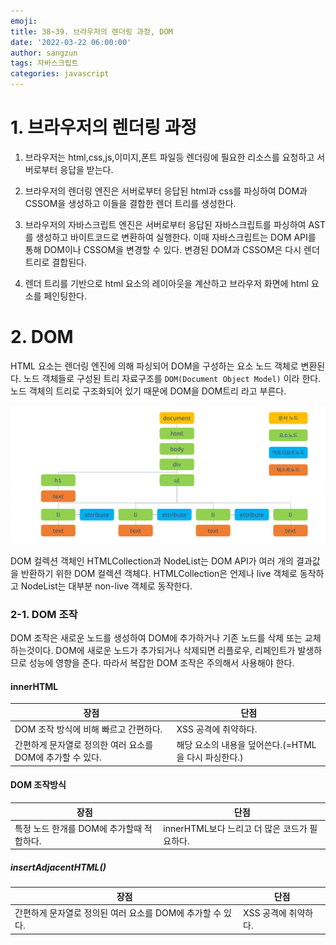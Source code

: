 ```yaml
---
emoji:
title: 38~39. 브라우저의 렌더링 과정, DOM
date: '2022-03-22 06:00:00'
author: sangzun
tags: 자바스크립트
categories: javascript
---
```


# 1. 브라우저의 렌더링 과정

1. 브라우저는 html,css,js,이미지,폰트 파일등 렌더링에 필요한 리소스를 요청하고 서버로부터 응답을 받는다.

2. 브라우저의 렌더링 엔진은 서버로부터 응답된 html과 css를 파싱하여 DOM과 CSSOM을 생성하고 이들을 결합한 렌더 트리를 생성한다.

3. 브라우저의 자바스크립트 엔진은 서버로부터 응답된 자바스크립트를 파싱하여 AST를 생성하고 바이트코드로 변환하여 실행한다. 이때 자바스크립트는 DOM API를 통해 DOM이나 CSSOM을 변경할 수 있다. 변경된 DOM과 CSSOM은 다시 렌더 트리로 결합된다.

4. 렌더 트리를 기반으로 html 요소의 레이아웃을 계산하고 브라우저 화면에 html 요소를 페인팅한다.

# 2. DOM

HTML 요소는 렌더링 엔진에 의해 파싱되어 DOM을 구성하는 요소 노드 객체로 변환된다. 노드 객체들로 구성된 트리 자료구조를 `DOM(Document Object Model)` 이라 한다. 노드 객체의 트리로 구조화되어 있기 때문에 DOM을 DOM트리 라고 부른다.

![domtree](/domtree.png)

DOM 컬렉션 객체인 HTMLCollection과 NodeList는 DOM API가 여러 개의 결과값을 반환하기 위한 DOM 컬렉션 객체다. HTMLCollection은 언제나 live 객체로 동작하고 NodeList는 대부분 non-live 객체로 동작한다.

### 2-1. DOM 조작

DOM 조작은 새로운 노드를 생성하여 DOM에 추가하거나 기존 노드를 삭제 또는 교체하는것이다. DOM에 새로운 노드가 추가되거나 삭제되면 리플로우, 리페인트가 발생하므로 성능에 영향을 준다. 따라서 복잡한 DOM 조작은 주의해서 사용해야 한다.

#### innerHTML

| 장점                                                       | 단점                                                 |
| ---------------------------------------------------------- | ---------------------------------------------------- |
| DOM 조작 방식에 비해 빠르고 간편하다.                      | XSS 공격에 취약하다.                                 |
| 간편하게 문자열로 정의한 여러 요소를 DOM에 추가할 수 있다. | 해당 요소의 내용을 덮어쓴다.(=HTML을 다시 파싱한다.) |

#### DOM 조작방식

| 장점                                      | 단점                                          |
| ----------------------------------------- | --------------------------------------------- |
| 특정 노드 한개를 DOM에 추가할때 적합하다. | innerHTML보다 느리고 더 많은 코드가 필요하다. |

##### insertAdjacentHTML()

| 장점                                                       | 단점                 |
| ---------------------------------------------------------- | -------------------- |
| 간편하게 문자열로 정의된 여러 요소를 DOM에 추가할 수 있다. | XSS 공격에 취약하다. |
